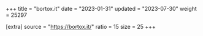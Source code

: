 +++
title = "bortox.it"
date = "2023-01-31"
updated = "2023-07-30"
weight = 25297

[extra]
source = "https://bortox.it/"
ratio = 15
size = 25
+++
